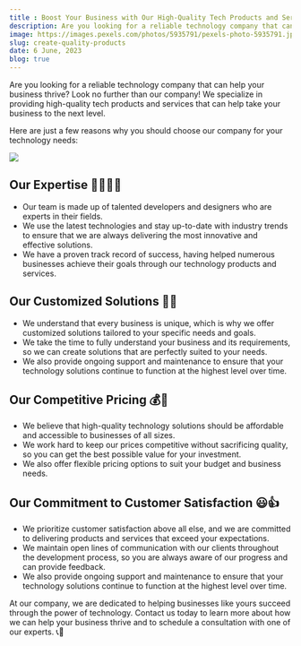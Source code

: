 ```yaml
---
title : Boost Your Business with Our High-Quality Tech Products and Services 🚀💻
description: Are you looking for a reliable technology company that can help your business thrive? Look no further than our company! We specialize in providing high-quality tech products and services that can help take your business to the next level.
image: https://images.pexels.com/photos/5935791/pexels-photo-5935791.jpeg?auto=compress&cs=tinysrgb&w=800
slug: create-quality-products
date: 6 June, 2023
blog: true
---
```


Are you looking for a reliable technology company that can help your business thrive? Look no further than our company! We specialize in providing high-quality tech products and services that can help take your business to the next level.

Here are just a few reasons why you should choose our company for your technology needs:

<img className="h-[100px]" src="https://media2.giphy.com/media/klES1W6eoE5k0xTPCk/200w.webp"/>

## Our Expertise 👨‍💻👩‍💻

- Our team is made up of talented developers and designers who are experts in their fields.
- We use the latest technologies and stay up-to-date with industry trends to ensure that we are always delivering the most innovative and effective solutions.
- We have a proven track record of success, having helped numerous businesses achieve their goals through our technology products and services.

## Our Customized Solutions 🧩🔧

- We understand that every business is unique, which is why we offer customized solutions tailored to your specific needs and goals.
- We take the time to fully understand your business and its requirements, so we can create solutions that are perfectly suited to your needs.
- We also provide ongoing support and maintenance to ensure that your technology solutions continue to function at the highest level over time.

## Our Competitive Pricing 💰💸

- We believe that high-quality technology solutions should be affordable and accessible to businesses of all sizes.
- We work hard to keep our prices competitive without sacrificing quality, so you can get the best possible value for your investment.
- We also offer flexible pricing options to suit your budget and business needs.

## Our Commitment to Customer Satisfaction 😃👍

- We prioritize customer satisfaction above all else, and we are committed to delivering products and services that exceed your expectations.
- We maintain open lines of communication with our clients throughout the development process, so you are always aware of our progress and can provide feedback.
- We also provide ongoing support and maintenance to ensure that your technology solutions continue to function at the highest level over time.

At our company, we are dedicated to helping businesses like yours succeed through the power of technology. Contact us today to learn more about how we can help your business thrive and to schedule a consultation with one of our experts. 📞📧